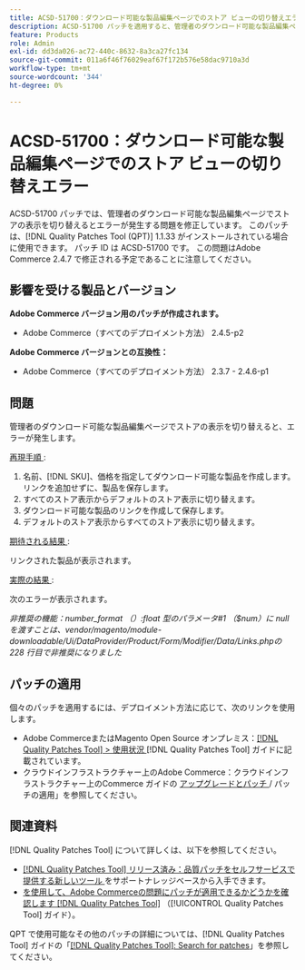 ```yaml
---
title: ACSD-51700：ダウンロード可能な製品編集ページでのストア ビューの切り替えエラー
description: ACSD-51700 パッチを適用すると、管理者のダウンロード可能な製品編集ページでストアビューを切り替えるとエラーが発生するAdobe Commerceの問題を修正できます。
feature: Products
role: Admin
exl-id: dd3da026-ac72-440c-8632-8a3ca27fc134
source-git-commit: 011a6f46f76029eaf67f172b576e58dac9710a3d
workflow-type: tm+mt
source-wordcount: '344'
ht-degree: 0%

---
```


# ACSD-51700：ダウンロード可能な製品編集ページでのストア ビューの切り替えエラー

ACSD-51700 パッチでは、管理者のダウンロード可能な製品編集ページでストアの表示を切り替えるとエラーが発生する問題を修正しています。 このパッチは、[!DNL Quality Patches Tool (QPT)] 1.1.33 がインストールされている場合に使用できます。 パッチ ID は ACSD-51700 です。 この問題はAdobe Commerce 2.4.7 で修正される予定であることに注意してください。

## 影響を受ける製品とバージョン

**Adobe Commerce バージョン用のパッチが作成されます。**

* Adobe Commerce（すべてのデプロイメント方法） 2.4.5-p2

**Adobe Commerce バージョンとの互換性：**

* Adobe Commerce（すべてのデプロイメント方法） 2.3.7 - 2.4.6-p1

## 問題

管理者のダウンロード可能な製品編集ページでストアの表示を切り替えると、エラーが発生します。

<u> 再現手順 </u>:

1. 名前、[!DNL SKU]、価格を指定してダウンロード可能な製品を作成します。 リンクを追加せずに、製品を保存します。
1. すべてのストア表示からデフォルトのストア表示に切り替えます。
1. ダウンロード可能な製品のリンクを作成して保存します。
1. デフォルトのストア表示からすべてのストア表示に切り替えます。

<u> 期待される結果 </u>:

リンクされた製品が表示されます。

<u> 実際の結果 </u>:

次のエラーが表示されます。

*非推奨の機能：number_format （）:float 型のパラメータ#1 （$num）に null を渡すことは、vendor/magento/module-downloadable/Ui/DataProvider/Product/Form/Modifier/Data/Links.phpの 228 行目で非推奨になりました*

## パッチの適用

個々のパッチを適用するには、デプロイメント方法に応じて、次のリンクを使用します。

* Adobe CommerceまたはMagento Open Source オンプレミス：[[!DNL Quality Patches Tool] > 使用状況 ](/help/tools/quality-patches-tool/usage.md)[!DNL Quality Patches Tool] ガイドに記載されています。
* クラウドインフラストラクチャー上のAdobe Commerce：クラウドインフラストラクチャー上のCommerce ガイドの [ アップグレードとパッチ ](https://experienceleague.adobe.com/docs/commerce-cloud-service/user-guide/develop/upgrade/apply-patches.html)/ パッチの適用」を参照してください。

## 関連資料

[!DNL Quality Patches Tool] について詳しくは、以下を参照してください。

* [[!DNL Quality Patches Tool]  リリース済み：品質パッチをセルフサービスで提供する新しいツール ](https://experienceleague.adobe.com/en/docs/commerce-operations/tools/quality-patches-tool/quality-patches-tool-to-self-serve-quality-patches) をサポートナレッジベースから入手できます。
* [ を使用して、Adobe Commerceの問題にパッチが適用できるかどうかを確認します  [!DNL Quality Patches Tool]](/help/tools/quality-patches-tool/patches-available-in-qpt/check-patch-for-magento-issue-with-magento-quality-patches.md) （[!UICONTROL Quality Patches Tool] ガイド）。


QPT で使用可能なその他のパッチの詳細については、[!DNL Quality Patches Tool] ガイドの「[[!DNL Quality Patches Tool]: Search for patches](https://experienceleague.adobe.com/tools/commerce-quality-patches/index.html)」を参照してください。
